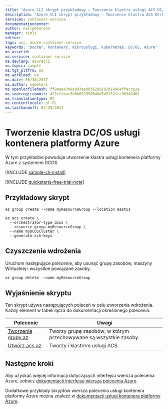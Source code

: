 ```yaml
---
title: "Azure CLI skrypt przykładowy — Tworzenie klastra usługi ACS DC/OS | Dokumentacja firmy Microsoft"
description: "Azure CLI skrypt przykładowy — Tworzenie klastra ACS DC/OS"
services: container-service
documentationcenter: 
author: neilpeterson
manager: timlt
editor: 
tags: acs, azure-container-service
keywords: "Docker, kontenery, mikrousługi, Kubernetes, DC/OS, Azure"
ms.assetid: 
ms.service: container-service
ms.devlang: azurecli
ms.topic: sample
ms.tgt_pltfrm: na
ms.workload: na
ms.date: 05/30/2017
ms.author: nepeters
ms.openlocfilehash: ff90aee308a993ae0d36288191d1496affacce2a
ms.sourcegitcommit: 422efcbac5b6b68295064bd545132fcc98349d01
ms.translationtype: MT
ms.contentlocale: pl-PL
ms.lasthandoff: 07/29/2017
---
```

# <a name="create-an-azure-container-service-dcos-cluster"></a>Tworzenie klastra DC/OS usługi kontenera platformy Azure

W tym przykładzie powoduje utworzenie klastra usługi kontenera platformy Azure z systemem DCOS.

[!INCLUDE [sample-cli-install](../../../../includes/sample-cli-install.md)]

[!INCLUDE [quickstarts-free-trial-note](../../../../includes/quickstarts-free-trial-note.md)]

## <a name="sample-script"></a>Przykładowy skrypt

```azurecli
az group create --name myResourceGroup --location eastus

az acs create \
  --orchestrator-type dcos \
  --resource-group myResourceGroup \
  --name myDCOSCluster \
  --generate-ssh-keys
```

## <a name="clean-up-deployment"></a>Czyszczenie wdrożenia 

Uruchom następujące polecenie, aby usunąć grupę zasobów, maszyny Wirtualnej i wszystkie powiązane zasoby.

```azurecli
az group delete --name myResourceGroup
```

## <a name="script-explanation"></a>Wyjaśnienie skryptu

Ten skrypt używa następujących poleceń w celu utworzenia wdrożenia. Każdy element w tabeli łącza do dokumentacji określonego polecenia.

| Polecenie | Uwagi |
|---|---|
| [Tworzenie grupy az](https://docs.microsoft.com/cli/azure/group#create) | Tworzy grupę zasobów, w którym przechowywane są wszystkie zasoby. |
| [Utwórz acs az](https://docs.microsoft.com/cli/azure/acs#create) | Tworzy i klastrem usługi ACS. |

## <a name="next-steps"></a>Następne kroki

Aby uzyskać więcej informacji dotyczących interfejsu wiersza polecenia Azure, zobacz [dokumentacji interfejsu wiersza polecenia Azure](https://docs.microsoft.com/cli/azure/overview).

Dodatkowe przykłady skryptów wiersza polecenia usługi kontenera platformy Azure można znaleźć w [dokumentacji usługi kontenera platformy Azure](../cli-samples.md).